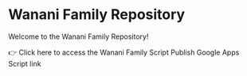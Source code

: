 # Wanani Family Repository

Welcome to the Wanani Family Repository!

👉 Click here to access the Wanani Family Script
Publish Google Apps Script link
